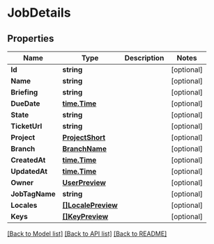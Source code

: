 # JobDetails

## Properties

Name | Type | Description | Notes
------------ | ------------- | ------------- | -------------
**Id** | **string** |  | [optional] 
**Name** | **string** |  | [optional] 
**Briefing** | **string** |  | [optional] 
**DueDate** | [**time.Time**](time.Time.md) |  | [optional] 
**State** | **string** |  | [optional] 
**TicketUrl** | **string** |  | [optional] 
**Project** | [**ProjectShort**](project_short.md) |  | [optional] 
**Branch** | [**BranchName**](branch_name.md) |  | [optional] 
**CreatedAt** | [**time.Time**](time.Time.md) |  | [optional] 
**UpdatedAt** | [**time.Time**](time.Time.md) |  | [optional] 
**Owner** | [**UserPreview**](user_preview.md) |  | [optional] 
**JobTagName** | **string** |  | [optional] 
**Locales** | [**[]LocalePreview**](locale_preview.md) |  | [optional] 
**Keys** | [**[]KeyPreview**](key_preview.md) |  | [optional] 

[[Back to Model list]](../README.md#documentation-for-models) [[Back to API list]](../README.md#documentation-for-api-endpoints) [[Back to README]](../README.md)


